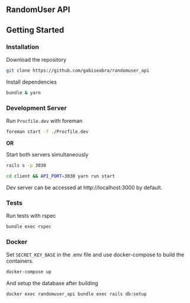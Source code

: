 ## RandomUser API

## Getting Started

### Installation

Download the repository

```sh
git clone https://github.com/gabiseabra/randomuser_api
```

Install dependencies

```sh
bundle & yarn
```

### Development Server

Run `Procfile.dev` with foreman

```sh
foreman start -f ./Procfile.dev
```

**OR**

Start both servers simultaneously

```sh
rails s -p 3030
```

```sh
cd client && API_PORT=3030 yarn run start
```

Dev server can be accessed at http://localhost:3000 by default.

### Tests

Run tests with rspec

```sh
bundle exec rspec
```

### Docker

Set `SECRET_KEY_BASE` in the .env file and use docker-compose to build the containers.

```sh
docker-compose up
```

And setup the database after building

```sh
docker exec randomuser_api bundle exec rails db:setup
```

